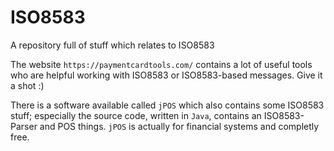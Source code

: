 # ISO8583
A repository full of stuff which relates to ISO8583

The website `https://paymentcardtools.com/` contains a lot of useful tools
who are helpful working with ISO8583 or ISO8583-based messages. Give it a shot :)

There is a software available called `jPOS` which also contains some ISO8583 stuff;
especially the source code, written in `Java`, contains an ISO8583-Parser and POS things.
`jPOS` is actually for financial systems and completly free.
